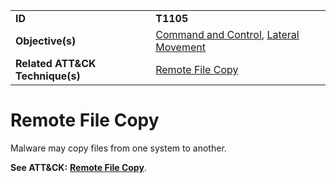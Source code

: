 |||
|---------|------------------------|
|**ID**|**T1105**|
|**Objective(s)**|[Command and Control](https://github.com/MBCProject/mbc-markdown/tree/master/command-and-control), [Lateral Movement](https://github.com/MBCProject/mbc-markdown/tree/master/lateral-movement)|
|**Related ATT&CK Technique(s)**|[Remote File Copy](https://attack.mitre.org/techniques/T1105/)|

Remote File Copy
================
Malware may copy files from one system to another.

**See ATT&CK:** [**Remote File Copy**](https://attack.mitre.org/techniques/T1105/).